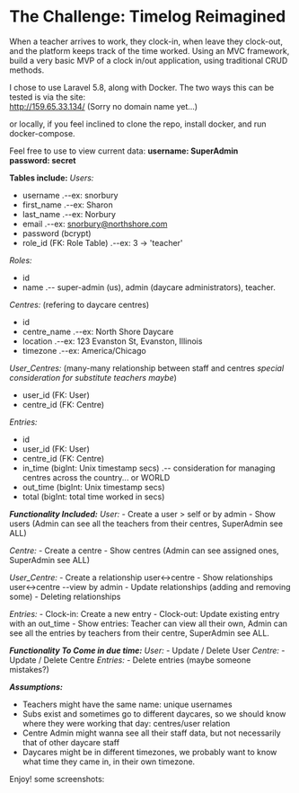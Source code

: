 # The Challenge: Timelog Reimagined

When a teacher arrives to work, they clock-in, when leave they clock-out, and the platform keeps track of the time worked. 
Using an MVC framework, build a very basic MVP of a clock in/out application, using traditional CRUD methods.

I chose to use Laravel 5.8, along with Docker.
The two ways this can be tested is via the site:  
        http://159.65.33.134/ (Sorry no domain name yet...)
        
or locally, if you feel inclined to clone the repo, install docker, and run docker-compose.

Feel free to use to view current data: 
<strong> 
username: SuperAdmin   
password: secret
</strong>

<strong>Tables include:</strong>
*Users:*
  - username                    .--ex: snorbury
  - first_name                  .--ex: Sharon
  - last_name                   .--ex: Norbury
  - email                       .--ex: snorbury@northshore.com
  - password (bcrypt)             
  - role_id (FK: Role Table)    .--ex: 3 -> 'teacher'

*Roles:*
  - id
  - name          .-- super-admin (us), admin (daycare administrators), teacher.
  
*Centres:*  (refering to daycare centres)
  - id
  - centre_name   .--ex: North Shore Daycare
  - location      .--ex: 123 Evanston St, Evanston, Illinois
  - timezone      .--ex: America/Chicago
  
*User_Centres:* (many-many relationship between staff and centres *special consideration for substitute teachers maybe*)
  - user_id (FK: User)
  - centre_id (FK: Centre)
  
*Entries:*
  - id
  - user_id   (FK: User)
  - centre_id (FK: Centre)
  - in_time   (bigInt: Unix timestamp secs)   .-- consideration for managing centres across the country... or WORLD
  - out_time  (bigInt: Unix timestamp secs)
  - total     (bigInt: total time worked in secs)
  
<strong>*Functionality Included:*</strong>
  *User:*
    - Create a user > self or by admin
    - Show users (Admin can see all the teachers from their centres, SuperAdmin see ALL)
    
  *Centre:*
    - Create a centre
    - Show centres (Admin can see assigned ones, SuperAdmin see ALL)
    
  *User_Centre:*
    - Create a relationship user<->centre
    - Show relationships user<->centre --view by admin
    - Update relationships (adding and removing some)
    - Deleting relationships
    
  *Entries:*
    - Clock-in: Create a new entry
    - Clock-out: Update existing entry with an out_time
    - Show entries: Teacher can view all their own, Admin can see all the entries by teachers from their centre, SuperAdmin see ALL.

<strong>*Functionality To Come in due time:*</strong>
  *User:*
    - Update / Delete User
  *Centre:*
    - Update / Delete Centre
  *Entries:*
    - Delete entries (maybe someone mistakes?)



  <strong>*Assumptions:*</strong>
  
  - Teachers might have the same name: unique usernames
  - Subs exist and sometimes go to different daycares, so we should know where they were working that day: centres/user relation
  - Centre Admin might wanna see all their staff data, but not necessarily that of other daycare staff
  - Daycares might be in different timezones, we probably want to know what time they came in, in their own timezone. 
  
  Enjoy! some screenshots:


 
  
  
